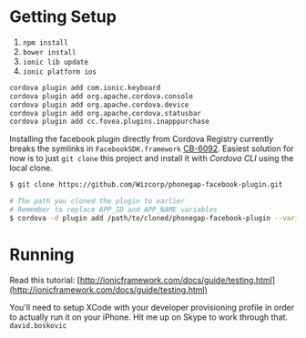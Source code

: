 # Getting Setup
1. `npm install`
2. `bower install`
3. `ionic lib update`
3. `ionic platform ios`

```bash
cordova plugin add com.ionic.keyboard
cordova plugin add org.apache.cordova.console
cordova plugin add org.apache.cordova.device
cordova plugin add org.apache.cordova.statusbar
cordova plugin add cc.fovea.plugins.inapppurchase
```

Installing the facebook plugin directly from Cordova Registry currently breaks the symlinks in `FacebookSDK.framework` [CB-6092](https://issues.apache.org/jira/browse/CB-6092). Easiest solution for now is to just `git clone` this project and install it with *Cordova CLI* using the local clone.
```sh
$ git clone https://github.com/Wizcorp/phonegap-facebook-plugin.git
```

```sh
# The path you cloned the plugin to earlier
# Remember to replace APP_ID and APP_NAME variables
$ cordova -d plugin add /path/to/cloned/phonegap-facebook-plugin --variable APP_ID=870753449624866 --variable APP_NAME="Parenting Academy"
```

# Running
Read this tutorial: [http://ionicframework.com/docs/guide/testing.html](http://ionicframework.com/docs/guide/testing.html)

You'll need to setup XCode with your developer provisioning profile in order to actually run it on your iPhone. Hit me up on Skype to work through that. `david.boskovic`